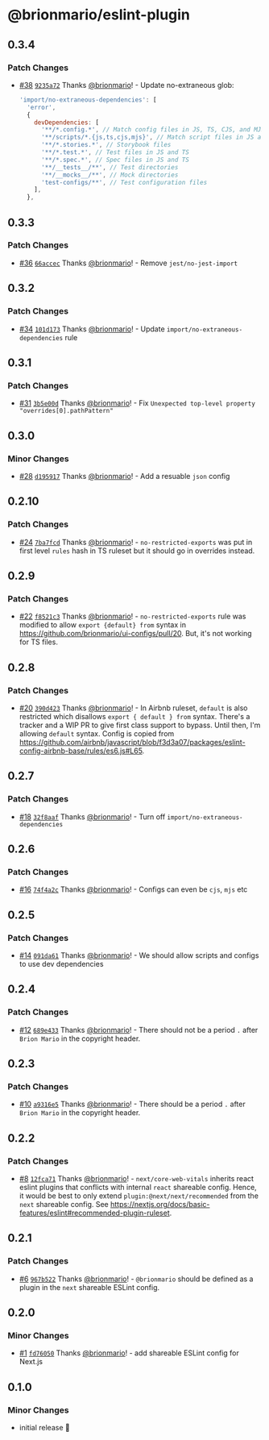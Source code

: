 # @brionmario/eslint-plugin

## 0.3.4

### Patch Changes

- [#38](https://github.com/brionmario/ui-configs/pull/38) [`9235a72`](https://github.com/brionmario/ui-configs/commit/9235a726f277dffda67f83d6c7daa46ff57ad63d) Thanks [@brionmario](https://github.com/brionmario)! - Update no-extraneous glob:

  ```js
  'import/no-extraneous-dependencies': [
    'error',
    {
      devDependencies: [
        '**/*.config.*', // Match config files in JS, TS, CJS, and MJS
        '**/scripts/*.{js,ts,cjs,mjs}', // Match script files in JS and TS
        '**/*.stories.*', // Storybook files
        '**/*.test.*', // Test files in JS and TS
        '**/*.spec.*', // Spec files in JS and TS
        '**/__tests__/**', // Test directories
        '**/__mocks__/**', // Mock directories
        'test-configs/**', // Test configuration files
      ],
    },
  ```

## 0.3.3

### Patch Changes

- [#36](https://github.com/brionmario/ui-configs/pull/36) [`66accec`](https://github.com/brionmario/ui-configs/commit/66accec5cd5036387219e256a8e027978014d647) Thanks [@brionmario](https://github.com/brionmario)! - Remove `jest/no-jest-import`

## 0.3.2

### Patch Changes

- [#34](https://github.com/brionmario/ui-configs/pull/34) [`101d173`](https://github.com/brionmario/ui-configs/commit/101d1738aaf9e9905c2f87467588399a476bd94a) Thanks [@brionmario](https://github.com/brionmario)! - Update `import/no-extraneous-dependencies` rule

## 0.3.1

### Patch Changes

- [#31](https://github.com/brionmario/ui-configs/pull/31) [`3b5e00d`](https://github.com/brionmario/ui-configs/commit/3b5e00de185e0228c3573cdf67f32756408d8716) Thanks [@brionmario](https://github.com/brionmario)! - Fix `Unexpected top-level property "overrides[0].pathPattern"`

## 0.3.0

### Minor Changes

- [#28](https://github.com/brionmario/ui-configs/pull/28) [`d195917`](https://github.com/brionmario/ui-configs/commit/d195917792d1336bf2cd856a68c4565a13c6157c) Thanks [@brionmario](https://github.com/brionmario)! - Add a resuable `json` config

## 0.2.10

### Patch Changes

- [#24](https://github.com/brionmario/ui-configs/pull/24) [`7ba7fcd`](https://github.com/brionmario/ui-configs/commit/7ba7fcd023129bb77191d6938d251eadad210e3a) Thanks [@brionmario](https://github.com/brionmario)! - `no-restricted-exports` was put in first level `rules` hash in TS ruleset but it should go in overrides instead.

## 0.2.9

### Patch Changes

- [#22](https://github.com/brionmario/ui-configs/pull/22) [`f8521c3`](https://github.com/brionmario/ui-configs/commit/f8521c315184883fcdc5fe281c53550ad8b9464f) Thanks [@brionmario](https://github.com/brionmario)! - `no-restricted-exports` rule was modified to allow `export {default} from` syntax in https://github.com/brionmario/ui-configs/pull/20. But, it's not working for TS files.

## 0.2.8

### Patch Changes

- [#20](https://github.com/brionmario/ui-configs/pull/20) [`390d423`](https://github.com/brionmario/ui-configs/commit/390d42355bd402b3d1fdf6101f5afd2cb59e1b29) Thanks [@brionmario](https://github.com/brionmario)! - In Airbnb ruleset, `default` is also restricted which disallows `export { default } from` syntax. There's a tracker and a WIP PR to give first class support to bypass. Until then, I'm allowing `default` syntax. Config is copied from https://github.com/airbnb/javascript/blob/f3d3a07/packages/eslint-config-airbnb-base/rules/es6.js#L65.

## 0.2.7

### Patch Changes

- [#18](https://github.com/brionmario/ui-configs/pull/18) [`32f8aaf`](https://github.com/brionmario/ui-configs/commit/32f8aaf6b228a071e5c5c634b7818d7247578c4b) Thanks [@brionmario](https://github.com/brionmario)! - Turn off `import/no-extraneous-dependencies`

## 0.2.6

### Patch Changes

- [#16](https://github.com/brionmario/ui-configs/pull/16) [`74f4a2c`](https://github.com/brionmario/ui-configs/commit/74f4a2c0bc5c0b427d6779cf094b97dac0b7685c) Thanks [@brionmario](https://github.com/brionmario)! - Configs can even be `cjs`, `mjs` etc

## 0.2.5

### Patch Changes

- [#14](https://github.com/brionmario/ui-configs/pull/14) [`091da61`](https://github.com/brionmario/ui-configs/commit/091da61f439c02e0098b4b0051fb8275b88c6beb) Thanks [@brionmario](https://github.com/brionmario)! - We should allow scripts and configs to use dev dependencies

## 0.2.4

### Patch Changes

- [#12](https://github.com/brionmario/ui-configs/pull/12) [`689e433`](https://github.com/brionmario/ui-configs/commit/689e4333aa2a468b993be8bed49fee003ee08a16) Thanks [@brionmario](https://github.com/brionmario)! - There should not be a period `.` after `Brion Mario` in the copyright header.

## 0.2.3

### Patch Changes

- [#10](https://github.com/brionmario/ui-configs/pull/10) [`a9316e5`](https://github.com/brionmario/ui-configs/commit/a9316e5feac26c96ec054afbdd04c4e94bb7d824) Thanks [@brionmario](https://github.com/brionmario)! - There should be a period `.` after `Brion Mario` in the copyright header.

## 0.2.2

### Patch Changes

- [#8](https://github.com/brionmario/ui-configs/pull/8) [`12fca71`](https://github.com/brionmario/ui-configs/commit/12fca719df429fce80e4f07624ff8b8e19699e5f) Thanks [@brionmario](https://github.com/brionmario)! - `next/core-web-vitals` inherits react eslint plugins that conflicts with internal `react` shareable config. Hence, it would be best to only extend `plugin:@next/next/recommended` from the `next` shareable config. See https://nextjs.org/docs/basic-features/eslint#recommended-plugin-ruleset.

## 0.2.1

### Patch Changes

- [#6](https://github.com/brionmario/ui-configs/pull/6) [`967b522`](https://github.com/brionmario/ui-configs/commit/967b522141be43e558a0555c0b3a9672dfdcc118) Thanks [@brionmario](https://github.com/brionmario)! - `@brionmario` should be defined as a plugin in the `next` shareable ESLint config.

## 0.2.0

### Minor Changes

- [#1](https://github.com/brionmario/ui-configs/pull/1) [`fd76050`](https://github.com/brionmario/ui-configs/commit/fd7605085b4f6723f55526c49b88c4d0256c465e) Thanks [@brionmario](https://github.com/brionmario)! - add shareable ESLint config for Next.js

## 0.1.0

### Minor Changes

- initial release 🎉
